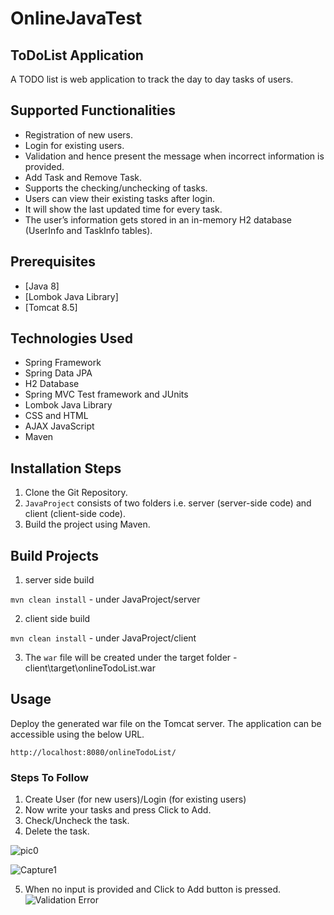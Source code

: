# OnlineJavaTest

## ToDoList Application
A TODO list is web application to track the day to day tasks of users.

## Supported Functionalities
- Registration of new users.
- Login for existing users.  
- Validation and hence present the message when incorrect information is provided.
- Add Task and Remove Task.
- Supports the checking/unchecking of tasks.
- Users can view their existing tasks after login.
- It will show the last updated time for every task.
- The user’s information gets stored in an in-memory H2 database (UserInfo and TaskInfo tables).
 

## Prerequisites
- [Java 8]
- [Lombok Java Library]
- [Tomcat 8.5] 

## Technologies Used

- Spring Framework
- Spring Data JPA
- H2 Database
- Spring MVC Test framework and JUnits
- Lombok Java Library
- CSS and HTML
- AJAX JavaScript
- Maven

## Installation Steps
1. Clone the Git Repository.
2. `JavaProject` consists of two folders i.e. server (server-side code) and client (client-side code).
3. Build the project using Maven.

## Build Projects

1. server side build 

`mvn clean install` - under JavaProject/server

2. client side build 

`mvn clean install` - under JavaProject/client

3. The `war` file will be created under the target folder - client\target\onlineTodoList.war

## Usage
Deploy the generated war file on the Tomcat server. The application can be accessible using the below URL.

`http://localhost:8080/onlineTodoList/`

### Steps To Follow
1. Create User (for new users)/Login (for existing users)
2. Now write your tasks and press Click to Add.
3. Check/Uncheck the task.
4. Delete the task.

![pic0](https://user-images.githubusercontent.com/56262858/99199945-6a7dac80-279a-11eb-9c46-fc98fcb03563.png)

![Capture1](https://user-images.githubusercontent.com/56262858/99200063-1de6a100-279b-11eb-8b2d-bcad78ca3dab.PNG)

5. When no input is provided and Click to Add button is pressed.
![Validation Error](https://user-images.githubusercontent.com/56262858/99200952-605eac80-27a0-11eb-999c-7f708940185e.PNG)
